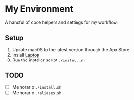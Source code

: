 # My Environment
A handful of code helpers and settings for my workflow.

## Setup
1. Update macOS to the latest version through the App Store
1. Install [Laptop](https://github.com/thoughtbot/laptop)
1. Run the installer script `./install.sh`

## TODO
- [ ] Melhorar o `./install.sh`
- [ ] Melhorar o `./aliases.sh`
